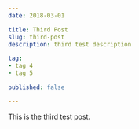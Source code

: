 ```yaml
---
date: 2018-03-01

title: Third Post
slug: third-post
description: third test description

tag:
- tag 4
- tag 5

published: false

---
```


This is the third test post.